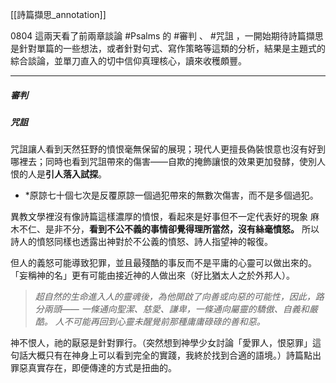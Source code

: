 [[詩篇擷思_annotation]]

0804
這兩天看了前兩章談論 #Psalms 的 #審判 、 #咒詛 ，一開始期待詩篇擷思是針對單篇的一些想法，或者針對句式、寫作策略等這類的分析，結果是主題式的綜合談論，並單刀直入的切中信仰真理核心，讀來收穫頗豐。

---
##### 審判


##### 咒詛

咒詛讓人看到天然狂野的憤恨毫無保留的展現；現代人更擅長偽裝恨意也沒有好到哪裡去；同時也看到咒詛帶來的傷害——自欺的掩飾讓恨的效果更加發酵，使別人恨的人是**引人落入試探**。
* *原諒七十個七次是反覆原諒一個過犯帶來的無數次傷害，而不是多個過犯。

異教文學裡沒有像詩篇這樣濃厚的憤恨，看起來是好事但不一定代表好的現象
麻木不仁、是非不分，**看到不公不義的事情卻覺得理所當然，沒有絲毫憤怒。**
所以詩人的憤怒同樣也透露出神對於不公義的憤怒、詩人指望神的報復。

但人的義怒可能導致犯罪，並且最殘酷的事反而不是平庸的心靈可以做出來的。「妄稱神的名」更有可能由接近神的人做出來（好比猶太人之於外邦人）。

>*超自然的生命進入人的靈魂後，為他開啟了向善或向惡的可能性，因此，路分兩頭—— 一條通向聖潔、慈愛、謙卑，一條通向屬靈的驕傲、自義和嚴酷。 人不可能再回到心靈未醒覺前那種庸庸碌碌的善和惡。*

神不恨人，祂的厭惡是針對罪行。（突然想到神學少女討論「愛罪人，恨惡罪」這句話大概只有在神身上可以看到完全的實踐，我終於找到合適的語境。）詩篇點出罪惡真實存在，即便傳達的方式是扭曲的。